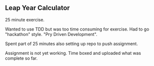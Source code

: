 ## Leap Year Calculator

25 minute exercise.

Wanted to use TDD but was too time consuming for exercise. Had to go "hackathon" style. "Pry Driven Development".

Spent part of 25 minutes also setting up repo to push assignment.

Assignment is not yet working. Time boxed and uploaded what was complete so far.
